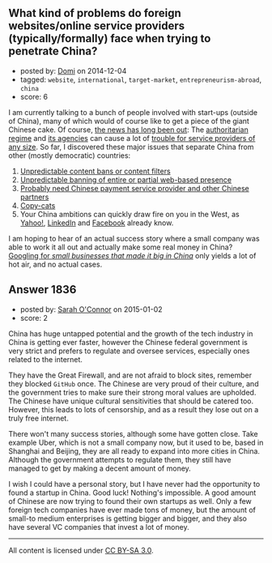 ## What kind of problems do foreign websites/online service providers (typically/formally) face when trying to penetrate China?

- posted by: [Domi](https://stackexchange.com/users/2569717/domi) on 2014-12-04
- tagged: `website`, `international`, `target-market`, `entrepreneurism-abroad`, `china`
- score: 6

I am currently talking to a bunch of people involved with start-ups (outside of China), many of which would of course like to get a piece of the giant Chinese cake. Of course, [the news has long been out](http://www.forbes.com/sites/karstenstrauss/2012/05/18/facebook-and-the-china-problem/): The [authoritarian regime](http://www.e-ir.info/2011/02/04/can-china-be-defined-as-an-authoritarian-state/) and [its agencies](http://www.cecc.gov/agencies-responsible-for-censorship-in-china) can cause a lot of [trouble for service providers of any size](http://en.wikipedia.org/wiki/Websites_blocked_in_China). So far, I discovered these major issues that separate China from other (mostly democratic) countries:

 1. [Unpredictable content bans or content filters](http://www.idgconnect.com/blog-abstract/2809/china-censors-filtering-keywords-blocking-business)
 1. [Unpredictable banning of entire or partial web-based presence](https://www.google.com.tw/webhp?#q=china+internet+bans&tbm=nws)
 1. [Probably need Chinese payment service provider and other Chinese partners](http://chineseseoshifu.com/blog/online-payment-methods-china.html)
 1. [Copy-cats](http://www.forbes.com/sites/china/2010/08/19/why-chinas-web-copycats-succeed/)
 1. Your China ambitions can quickly draw fire on you in the West, as [Yahoo!](http://en.wikipedia.org/wiki/Criticism_of_Yahoo!#Work_in_the_People.27s_Republic_of_China), [LinkedIn](http://money.cnn.com/2014/06/04/technology/linkedin-china-censorship) and [Facebook](http://blogs.wsj.com/chinarealtime/2014/12/31/amid-scrutiny-facebook-suspends-chinese-dissidents-account/) already know.

I am hoping to hear of an actual success story where a small company was able to work it all out and actually make some real money in China? [Googling for *small businesses that made it big in China*](https://www.google.com/search?q=small+businesses+that+made+it+big+in+china) only yields a lot of hot air, and no actual cases.


## Answer 1836

- posted by: [Sarah O'Connor](https://stackexchange.com/users/5561619/sarah-o-connor) on 2015-01-02
- score: 2

China has huge untapped potential and the growth of the tech industry in China is getting ever faster, however the Chinese federal government is very strict and prefers to regulate and oversee services, especially ones related to the internet.

 They have the Great Firewall, and are not afraid to block sites, remember they blocked `GitHub` once. The Chinese are very proud of their culture, and the government tries to make sure their strong moral values are upholded.<br />
 The Chinese have unique cultural sensitivities that should be catered too. However, this leads to lots of censorship, and as a result they lose out on a truly free internet.

There won't many success stories, although some have gotten close. Take example Uber, which is not a small company now, but it used to be, based in Shanghai and Beijing, they are all ready to expand into more cities in China. Although the government attempts to regulate them, they still have managed to get by making a decent amount of money.

 I wish I could have a personal story, but I have never had the opportunity to found a startup in China. Good luck! Nothing's impossible. A good amount of Chinese are now trying to found their own startups as well. Only a few foreign tech companies have ever made tons of money, but the amount of small-to medium enterprises is getting bigger and bigger, and they also have several VC companies that invest a lot of money. 



---

All content is licensed under [CC BY-SA 3.0](https://creativecommons.org/licenses/by-sa/3.0/).
